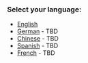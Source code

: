 ### Select your language:

- [English](https://github.com/ethereum/wiki/wiki/English_Ethereum-TOC)
- [German](https://github.com/ethereum/wiki/wiki/German_-Ethereum-TOC) - TBD
- [Chinese](https://github.com/ethereum/wiki/wiki/Chinese_Ethereum-TOC) - TBD
- [Spanish](https://github.com/ethereum/wiki/wiki/Spanish_Ethereum-TOC) - TBD
- [French](https://github.com/ethereum/wiki/wiki/French_Ethereum-TOC) - TBD